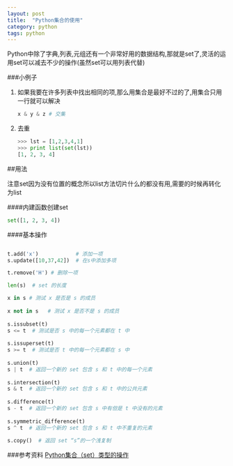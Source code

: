 ```yaml
---
layout: post
title:  "Python集合的使用"
category: python
tags: python
---
```


Python中除了字典,列表,元组还有一个非常好用的数据结构,那就是set了,灵活的运用set可以减去不少的操作(虽然set可以用列表代替)

###小例子

1. 如果我要在许多列表中找出相同的项,那么用集合是最好不过的了,用集合只用一行就可以解决

	```python
	x & y & z # 交集
	```

2. 去重

	```python
    >>> lst = [1,2,3,4,1]
    >>> print list(set(lst))
    [1, 2, 3, 4]
	```

##用法

注意set因为没有位置的概念所以list方法切片什么的都没有用,需要的时候再转化为list

####内建函数创建set

```python
set([1, 2, 3, 4])
```

####基本操作

```python

t.add('x')            # 添加一项
s.update([10,37,42])  # 在s中添加多项

t.remove('H') # 删除一项

len(s)  # set 的长度

x in s # 测试 x 是否是 s 的成员  
  
x not in s   # 测试 x 是否不是 s 的成员  
  
s.issubset(t)  
s <= t  # 测试是否 s 中的每一个元素都在 t 中  
  
s.issuperset(t)  
s >= t  # 测试是否 t 中的每一个元素都在 s 中  
  
s.union(t)  
s | t  # 返回一个新的 set 包含 s 和 t 中的每一个元素  
  
s.intersection(t)  
s & t  # 返回一个新的 set 包含 s 和 t 中的公共元素  
  
s.difference(t)  
s - t  # 返回一个新的 set 包含 s 中有但是 t 中没有的元素  
  
s.symmetric_difference(t)  
s ^ t  # 返回一个新的 set 包含 s 和 t 中不重复的元素  
  
s.copy()  # 返回 set “s”的一个浅复制  
```




###参考资料
[Python集合（set）类型的操作](http://blog.csdn.net/business122/article/details/7541486)
